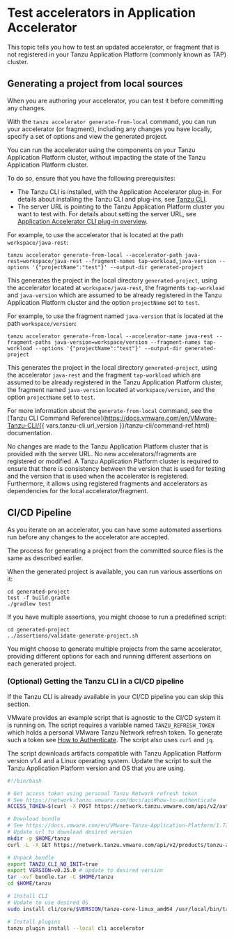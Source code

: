 # Test accelerators in Application Accelerator

This topic tells you how to test an updated accelerator, or fragment that is not registered in
your Tanzu Application Platform (commonly known as TAP) cluster.

## <a id="accel-rapid-iteration"></a>Generating a project from local sources

When you are authoring your accelerator, you can test it before committing any changes.

With the `tanzu accelerator generate-from-local` command, you can run your accelerator (or
fragment), including any changes you have locally, specify a set of options and view the
generated project.

You can run the accelerator using the components on your Tanzu Application Platform cluster,
without impacting the state of the Tanzu Application Platform cluster.

To do so, ensure that you have the following prerequisites:

  - The Tanzu CLI is installed, with the Application Accelerator plug-in. For details about installing
    the Tanzu CLI and plug-ins, see [Tanzu CLI](../../cli-plugins/tanzu-cli.md).
  - The server URL is pointing to the Tanzu Application Platform cluster you want to test with.
    For details about setting the server URL, see [Application Accelerator CLI plug-in overview](../../cli-plugins/accelerator/overview.md).

For example, to use the accelerator that is located at the path `workspace/java-rest`:

```console
tanzu accelerator generate-from-local --accelerator-path java-rest=workspace/java-rest --fragment-names tap-workload,java-version --options '{"projectName":"test"}' --output-dir generated-project
```

This generates the project in the local directory `generated-project`, using the
accelerator located at `workspace/java-rest`, the fragments `tap-workload` and
`java-version` which are assumed to be already registered in the Tanzu Application Platform cluster and the
option `projectName` set to `test`.

For example, to use the fragment named `java-version` that is located at the path `workspace/version`:

```console
tanzu accelerator generate-from-local --accelerator-name java-rest --fragment-paths java-version=workspace/version --fragment-names tap-workload --options '{"projectName":"test"}' --output-dir generated-project
```

This generates the project in the local directory `generated-project`,
using the accelerator `java-rest` and the fragment `tap-workload` which are assumed to be
already registered in the Tanzu Application Platform cluster, the fragment named `java-version`
located at `workspace/version`, and the option `projectName` set to `test`.

For more information about the `generate-from-local` command, see the [Tanzu CLI Command Reference](https://docs.vmware.com/en/VMware-Tanzu-CLI/{{ vars.tanzu-cli.url_version }}/tanzu-cli/command-ref.html) documentation.

No changes are made to the Tanzu Application Platform cluster that is provided with the
server URL. No new accelerators/fragments are registered or modified.
A Tanzu Application Platform cluster is required to ensure that there is consistency between the
version that is used for testing and the version that is used when the accelerator is registered.
Furthermore, it allows using registered fragments and accelerators as dependencies for the local
accelerator/fragment.

## <a id="creating-accel-ci-cd-pl"></a>CI/CD Pipeline
As you iterate on an accelerator, you can have some automated assertions run before any
changes to the accelerator are accepted.

The process for generating a project from the committed source files is the same as described earlier.

When the generated project is available, you can run various assertions on it:
```console
cd generated-project
test -f build.gradle
./gradlew test
```

If you have multiple assertions, you might choose to run a predefined script:
```console
cd generated-project
../assertions/validate-generate-project.sh
```

You might choose to generate multiple projects from the same accelerator, providing different
options for each and running different assertions on each generated project.

### <a id="tanzu-cli-in-ci-cd"></a>(Optional) Getting the Tanzu CLI in a CI/CD pipeline

If the Tanzu CLI is already available in your CI/CD pipeline you can skip this section.

VMware provides an example script that is agnostic to the CI/CD system it is running on.
The script requires a variable named `TANZU_REFRESH_TOKEN` which holds a personal
VMware Tanzu Network refresh token. To generate such a token see
[How to Authenticate](https://network.tanzu.vmware.com/docs/api#how-to-authenticate).
The script also uses `curl` and `jq`.

The script downloads artifacts compatible with Tanzu Application Platform version v1.4 and a Linux operating
system. Update the script to suit the Tanzu Application Platform version and OS that you are using.

```bash
#!/bin/bash

# Get access token using personal Tanzu Network refresh token
# See https://network.tanzu.vmware.com/docs/api#how-to-authenticate
ACCESS_TOKEN=$(curl -X POST https://network.tanzu.vmware.com/api/v2/authentication/access_tokens -d '{"refresh_token":"'"$TANZU_REFRESH_TOKEN"'"}' | jq -r ".access_token")

# Download bundle
# See https://docs.vmware.com/en/VMware-Tanzu-Application-Platform/1.7/tap/install-tanzu-cli.html#cli-and-plugin
# Update url to download desired version
mkdir -p $HOME/tanzu
curl -L -X GET https://network.tanzu.vmware.com/api/v2/products/tanzu-application-platform/releases/1205491/product_files/1352407/download -H "Authorization: Bearer $ACCESS_TOKEN" --output bundle.tar

# Unpack bundle
export TANZU_CLI_NO_INIT=true
export VERSION=v0.25.0 # Update to desired version
tar -xvf bundle.tar -C $HOME/tanzu
cd $HOME/tanzu

# Install CLI
# Update to use desired OS
sudo install cli/core/$VERSION/tanzu-core-linux_amd64 /usr/local/bin/tanzu

# Install plugins
tanzu plugin install --local cli accelerator
```
